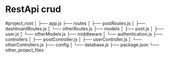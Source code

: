 # RestApi crud <br>
#project_root
│
├── app.js
├── routes
│   ├── postRoutes.js
│   ├── dashboardRoutes.js
│   └── otherRoutes.js
├── models
│   ├── post.js
│   ├── user.js
│   └── otherModels.js
├── middleware
│   └── authentication.js
├── controllers
│   ├── postController.js
│   ├── userController.js
│   └── otherControllers.js
├── config
│   └── database.js
├── package.json
└── other_project_files
